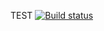 TEST
[![Build status](https://ci.appveyor.com/api/projects/status/crf4uc3gt98q0amf?svg=true)](https://ci.appveyor.com/project/AlTeleg/reg)
